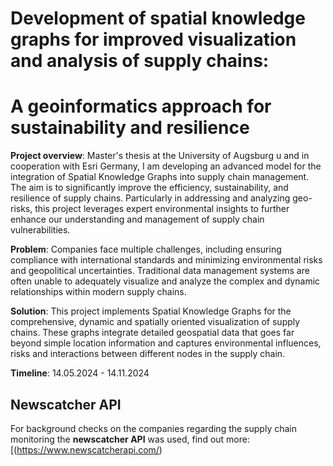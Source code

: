 # Development of spatial knowledge graphs for improved visualization and analysis of supply chains:
# A geoinformatics approach for sustainability and resilience

**Project overview**: Master's thesis at the University of Augsburg u and in cooperation with Esri Germany, I am developing an advanced model for the integration of 
Spatial Knowledge Graphs into supply chain management. The aim is to significantly improve the efficiency, sustainability, and resilience of supply chains. 
Particularly in addressing and analyzing geo-risks, this project leverages expert environmental insights to further enhance our understanding and management of 
supply chain vulnerabilities.

**Problem**: Companies face multiple challenges, including ensuring compliance with international standards and minimizing environmental risks and geopolitical uncertainties. 
Traditional data management systems are often unable to adequately visualize and analyze the complex and dynamic relationships within modern supply chains.

**Solution**: This project implements Spatial Knowledge Graphs for the comprehensive, dynamic and spatially oriented visualization of supply chains. 
These graphs integrate detailed geospatial data that goes far beyond simple location information and captures environmental influences, risks and interactions between different nodes in the supply chain.

**Timeline**: 14.05.2024 - 14.11.2024

## Newscatcher API
For background checks on the companies regarding the supply chain monitoring the **newscatcher API** was used, find out more: [</newscatcher>(https://www.newscatcherapi.com/)

